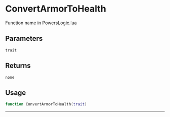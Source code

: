 # ConvertArmorToHealth
Function name in PowersLogic.lua
## Parameters
`trait`
## Returns
`none`
## Usage
```lua
function ConvertArmorToHealth(trait)
```
---
